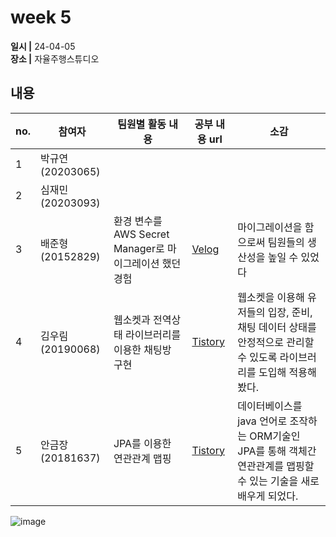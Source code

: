 # week 5
**일시 |** 24-04-05   
**장소 |** 자율주행스튜디오

## 내용

|no.  |참여자          |팀원별 활동 내용|공부 내용 url|소감|
|--------|--------------|----------------------------------|--------------------|--|
|1       |박규연(20203065)|||
|2       |심재민(20203093)|||
|3       |배준형(20152829)|환경 변수를 AWS Secret Manager로 마이그레이션 했던 경험|[Velog](https://velog.io/@ryanbae94/Next.js-%EC%97%90%EC%84%9C-AWS-Secret-Manager-%ED%99%9C%EC%9A%A9%ED%95%98%EA%B8%B0)|마이그레이션을 함으로써 팀원들의 생산성을 높일 수 있었다
|4       |김우림(20190068)|웹소켓과 전역상태 라이브러리를 이용한 채팅방 구현|[Tistory](https://kwoooo.tistory.com/13)|웹소켓을 이용해 유저들의 입장, 준비, 채팅 데이터 상태를 안정적으로 관리할 수 있도록 라이브러리를 도입해 적용해봤다.
|5       |안금장(20181637)|JPA를 이용한 연관관계 맵핑|[Tistory](https://koomchang.tistory.com/33)|데이터베이스를 java 언어로 조작하는 ORM기술인 JPA를 통해 객체간 연관관계를 맵핑할 수 있는 기술을 새로 배우게 되었다.

![image]()
